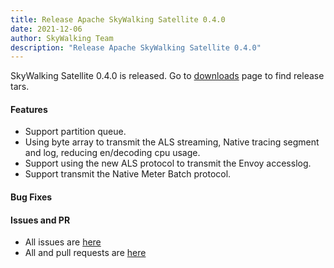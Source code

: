 ```yaml
---
title: Release Apache SkyWalking Satellite 0.4.0
date: 2021-12-06
author: SkyWalking Team
description: "Release Apache SkyWalking Satellite 0.4.0"
---
```


SkyWalking Satellite 0.4.0 is released. Go to [downloads](https://skywalking.apache.org/downloads) page to find release tars.

#### Features

- Support partition queue.
- Using byte array to transmit the ALS streaming, Native tracing segment and log, reducing en/decoding cpu usage.
- Support using the new ALS protocol to transmit the Envoy accesslog.
- Support transmit the Native Meter Batch protocol.

#### Bug Fixes

#### Issues and PR

- All issues are [here](https://github.com/apache/skywalking/milestone/109?closed=1)
- All and pull requests are [here](https://github.com/apache/skywalking-satellite/pulls?q=is%3Apr+milestone%3A0.4.0+is%3Aclosed)
